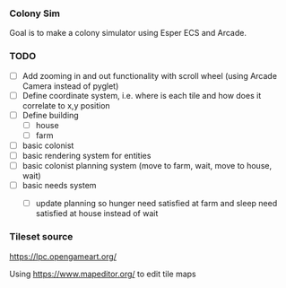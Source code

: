 ### Colony Sim

Goal is to make a colony simulator using Esper ECS and Arcade.


### TODO

- [ ] Add zooming in and out functionality with scroll wheel (using Arcade Camera instead of pyglet)
- [ ] Define coordinate system, i.e. where is each tile and how does it correlate to x,y position
- [ ] Define building
    - [ ] house
    - [ ] farm
- [ ] basic colonist
- [ ] basic rendering system for entities
- [ ] basic colonist planning system (move to farm, wait, move to house, wait)
- [ ] basic needs system
    - [ ] update planning so hunger need satisfied at farm and sleep need satisfied at house instead of wait



### Tileset source

https://lpc.opengameart.org/

Using https://www.mapeditor.org/ to edit tile maps
